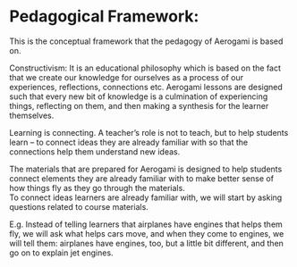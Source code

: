 # Pedagogical Framework: 

This is the conceptual framework that the pedagogy of Aerogami is based on. 

Constructivism: It is an educational philosophy which is based on the fact that we create our knowledge for ourselves as a process of our experiences, reflections, connections etc. Aerogami lessons are designed such that every new bit of knowledge is a culmination of experiencing things, reflecting on them, and then making a synthesis for the learner themselves. 

Learning is connecting. A teacher’s role is not to teach, but to help students learn 
– to connect ideas they are already familiar with so that the connections help them understand new ideas. 

The materials that are prepared for Aerogami is designed to help students connect elements they are already familiar with to make better sense of how things fly as they go through the materials.  
To connect ideas learners are already familiar with, we will start by asking questions related to course materials. 

E.g. Instead of telling learners that airplanes have engines that helps them fly, we will ask what helps cars move, and when they come to engines, we will tell them: airplanes have engines, too, but a little bit different, and then go on to explain jet engines. 

